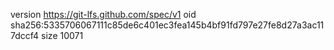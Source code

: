 version https://git-lfs.github.com/spec/v1
oid sha256:5335706067111c85de6c401ec3fea145b4bf91fd797e27fe8d27a3ac117dccf4
size 10071
